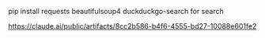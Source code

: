pip install requests beautifulsoup4 duckduckgo-search
for search


https://claude.ai/public/artifacts/8cc2b586-b4f6-4555-bd27-10088e601fe2
